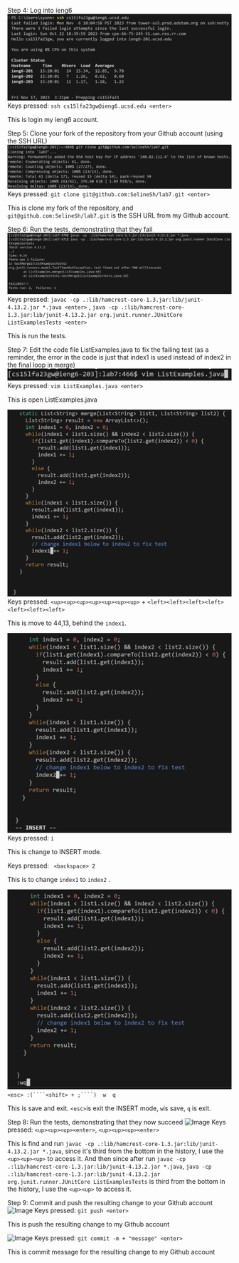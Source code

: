 
Step 4: Log into ieng6
![Image](4-1.jpg)
Keys pressed: ```ssh cs15lfa23gw@ieng6.ucsd.edu <enter>``` 

This is login my ieng6 account.

Step 5: Clone your fork of the repository from your Github account (using the SSH URL)
![Image](4-2.jpg)
Keys pressed: ```git clone git@github.com:SelineSh/lab7.git <enter>```

This is clone my fork of the repository, and  ```git@github.com:SelineSh/lab7.git``` is the SSH URL from my Github account.

Step 6: Run the tests, demonstrating that they fail
![Image](4-3.jpg)
Keys pressed: ```javac -cp .:lib/hamcrest-core-1.3.jar:lib/junit-4.13.2.jar *.java <enter>``` , ```java -cp .:lib/hamcrest-core-1.3.jar:lib/junit-4.13.2.jar org.junit.runner.JUnitCore ListExamplesTests <enter>``` 

This is run the tests.



Step 7: Edit the code file ListExamples.java to fix the failing test (as a reminder, the error in the code is just that index1 is used instead of index2 in the final loop in merge)
![Image](4-4.jpg)
Keys pressed: ```vim ListExamples.java <enter>``` 

This is open ListExamples.java

![Image](4-12.jpg)
Keys pressed: ```<up><up><up><up><up><up><up>``` + ```<left><left><left><left><left><left><left>``` 

This is move to 44,13, behind the ```index1```.

![Image](4-6.jpg)
Keys pressed:  ```i``` 

This is change to INSERT mode.

Keys pressed: ``` <backspace> 2``` 

This is to change ```index1``` to ```index2``` .

![Image](4-7.jpg)
```<esc> :(````<shift> + ;````)  w  q ``` 

This is save and exit. ```<esc>```is exit the INSERT mode, ```w```is save, ```q``` is exit.


Step 8: Run the tests, demonstrating that they now succeed
![Image](4-8.jpg)
Keys pressed: ```<up><up><up><enter>```, ```<up><up><up><enter>```

This is find and run ```javac -cp .:lib/hamcrest-core-1.3.jar:lib/junit-4.13.2.jar *.java```, since it's third from the bottom in the history, I use the ```<up><up><up>``` to access it. And then since after run ```javac -cp .:lib/hamcrest-core-1.3.jar:lib/junit-4.13.2.jar *.java```, ```java -cp .:lib/hamcrest-core-1.3.jar:lib/junit-4.13.2.jar org.junit.runner.JUnitCore ListExamplesTests``` is third from the bottom in the history, I use the ```<up><up>``` to access it.

Step 9: Commit and push the resulting change to your Github account
![Image](4-9.jpg)
Keys pressed: ```git push <enter>``` 

This is push the resulting change to my Github account

![Image](4-11.jpg)
Keys pressed: ```git commit -m + "message" <enter>``` 

This is commit message for the resulting change to my Github account
